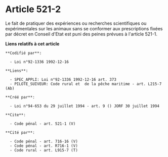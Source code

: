 # Article 521-2

Le fait de pratiquer des expériences ou recherches scientifiques ou expérimentales sur les animaux sans se conformer aux
prescriptions fixées par décret en Conseil d'Etat est puni des peines prévues à l'article 521-1.

**Liens relatifs à cet article**

	**Codifié par**:

	  - Loi n°92-1336 1992-12-16

	**Liens**:

	  - SPEC_APPLI: Loi n°92-1336 1992-12-16 art. 373
	  - PILOTE_SUIVEUR: Code rural et  de la pêche maritime - art. L215-7 (Ab)

	**Créé par**:

	  - Loi n°94-653 du 29 juillet 1994 - art. 9 () JORF 30 juillet 1994

	**Cite**:

	  - Code pénal - art. 521-1 (V)

	**Cité par**:

	  - Code pénal - art. 716-16 (V)
	  - Code pénal - art. R716-1 (V)
	  - Code rural - art. L915-7 (T)
